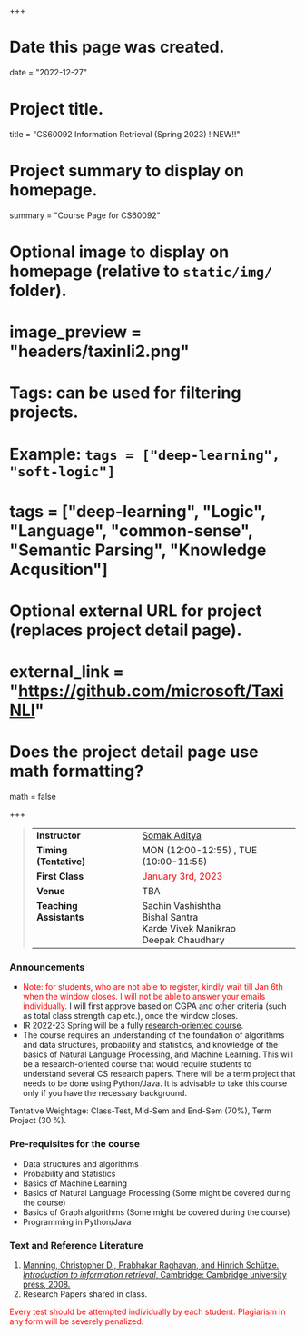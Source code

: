 +++
# Date this page was created.
date = "2022-12-27"

# Project title.
title = "CS60092 Information Retrieval (Spring 2023) !!NEW!!"

# Project summary to display on homepage.
summary = "Course Page for CS60092"

# Optional image to display on homepage (relative to `static/img/` folder).
# image_preview = "headers/taxinli2.png"

# Tags: can be used for filtering projects.
# Example: `tags = ["deep-learning", "soft-logic"]`
# tags = ["deep-learning", "Logic", "Language", "common-sense", "Semantic Parsing", "Knowledge Acqusition"]

# Optional external URL for project (replaces project detail page).
# external_link = "https://github.com/microsoft/TaxiNLI"

# Does the project detail page use math formatting?
math = false

+++ 

<blockquote>
<table id="nobd" cellspacing="0" cellpadding="2" border="0">
<tbody><tr><td id="nobd" align="left" valign="top"><b>Instructor</b>
    </td><td id="nobd" align="left">&nbsp;&nbsp;&nbsp;
    </td><td id="nobd" align="left"><a href="http://cse.iitkgp.ac.in/~saditya/">Somak Aditya</a>
</td></tr><tr><td id="nobd" valign="top" align="left"><b>Timing (Tentative)</b>
    </td><td id="nobd" valign="top" align="left">&nbsp;&nbsp;&nbsp;
    </td><td id="nobd" valign="top" align="left"> MON (12:00-12:55) , TUE (10:00-11:55)
</td></tr><tr><td id="nobd" valign="top" align="left"><b>First Class</b>
    </td><td id="nobd" valign="top" align="left">&nbsp;&nbsp;&nbsp;
    </td><td id="nobd" valign="top" align="left"><span style="color:red"> January 3rd, 2023 </span>
</td></tr><tr><td id="nobd" valign="top" align="left"><b>Venue</b>
    </td><td id="nobd" valign="top" align="left">&nbsp;&nbsp;&nbsp;
    </td><td id="nobd" valign="top" align="left"> TBA
</td></tr><tr><td id="nobd" valign="top" align="left"><b>Teaching Assistants</b>
    </td><td id="nobd" valign="top" align="left">&nbsp;&nbsp;&nbsp;
    </td><td id="nobd" valign="top" align="left">
    Sachin Vashishtha <br/>
    Bishal Santra <br/>
    Karde Vivek Manikrao <br/>
    Deepak Chaudhary <br/>
    <!-- Abhilash Nandy <br/>
    Ankan Mullick <br/>
    Neeraj Saini <br/>
    Ravi Pratap Singh <br/>
    Vaibhav Saxena <br/> -->
</td></tr></tbody></table>
</blockquote>

<!--
<b>Office Hours</b> <p></p>
Friday - 18:10 - 19:10 (CSE-308)
-->

<p> </p>
<h3>Announcements</h3>
<ul style="list-style-type: square;">


<!-- <li> <b>[Mar 28]</b>  <a href="https://www.microsoft.com/en-us/research/people/monojitc/">Dr. Monojit Choudhury</a>, Principal Data and Applied Scientist at <a href="https://turing.microsoft.com/">Turing India (Microsoft)</a> presented a Guest Lecture on "<em>Computing and Representing the Meanings of Words: From Wittgenstein to GPT-3 and beyond</em>". The recording is available <a href="https://drive.google.com/file/d/1KW4WDp2H9BKfyZv7JFGT5gXH3yUFM_fU/view?usp=sharing">here (Google Drive 309.4 MB MPEG4)</a>.</li>

<li> <b>[Mar 17]</b> Class Test 2 will be on Mar 3rd week. Syllabus will include whatever is covered after Vector Space and Scoring. </li> 

<li> <b>[Jan 27]</b> Class Test 1 will be on Feb 3rd week. Syllabus will include whatever is covered upto Feb 1st week. Please register in the CSE Moodle. Enrollment key is shared on Teams </li> 

<li> <b>[Jan 27]</b> Project Choice submission deadline: <b> Jan 28th 11:59 PM IST </b>. </li> -->

<li>  <span style='color: red'>Note: for students, who are not able to register, kindly wait till Jan 6th when the window closes. I will not be able to answer your emails individually. </span> I will first approve based on CGPA and other criteria (such as total class strength cap etc.), once the window closes. </li>

<!-- <li> Every <b>registered</b> student should join the Google mailing list <b>ir-2022-spring@googlegroups.com</b>. All urgent announcements would be made through the group. <span style="color:red">This group is meant only for registered (and approved) students. Kindly mention your roll number and the fact that you have registered in ERP.</span></li> -->

<li> IR 2022-23 Spring will be a fully <u>research-oriented course</u>. </li>

<!-- <li> First class on <b>January 10 (Monday), at 8:00 am (deferred from 4th due to ERP registration issues)</b>. Join the class <b>Information-Retrieval-2022Spring</b> on MS Teams (IITKGP domain; Code: g7tgjqc).
</li> -->

<li> The course requires an understanding of the foundation of algorithms and data structures, probability and statistics, and knowledge of the basics of Natural Language Processing, and Machine Learning. This will be a research-oriented course that would require students to understand several CS research papers. There will be a term project that needs to be done using Python/Java. It is advisable to take this course only if you have the necessary background.
</li>
</ul>
<p></p>

<p></p>
Tentative Weightage: Class-Test, Mid-Sem and End-Sem (70%), Term Project (30 %).
<p></p>

<h3> Pre-requisites for the course </h3>
<ul>
<li> Data structures and algorithms </li> 
<li> Probability and Statistics </li> 
<li> Basics of Machine Learning </li> 
<li> Basics of Natural Language Processing (Some might be covered during the course) </li> 
<li> Basics of Graph algorithms (Some might be covered during the course) </li> 
<li> Programming in Python/Java </b> </li> 
</ul>

<!-- <h3>Lecture Slides</h3>
<ul>
<li> Boolean retrieval - <a href="/files/IRSp22/Lec2.pdf">PDF</a></li>
<li> The term vocabulary & postings lists - <a href="/files/IRSp22/Lec3.pdf">PDF</a></li>
<li> Skip Pointers, Phrase Queries and Positional Indexing - <a href="/files/IRSp22/Lec4.pdf">PDF</a></li>
<li> Scoring, term weighting & the vector space model - <a href="/files/IRSp22/Lec5.pdf">PDF</a></li>
<li> Dictionaries and Tolerant Retrieval - <a href="/files/IRSp22/Lec6.pdf">PDF</a></li>
<li> Evaluation in information retrieval - <a href="/files/IRSp22/Lec7.pdf">PDF</a></li>
<li> Index Construction and Compression - <a href="/files/IRSp22/Lec8.pdf">PDF (Part 1)</a> <a href="/files/IRSp22/Lec9.pdf">PDF (Part 2)</a></li>
<li> Relevance feedback & query expansion - <a href="/files/IRSp22/Lec10.pdf">PDF</a></li>
<li> Probabilistic information retrieval - <a href="/files/IRSp22/Lec11.pdf">PDF</a></li>
<li> Language models for information retrieval - <a href="/files/IRSp22/Lec12.pdf">PDF</a></li>
<li> Link analysis -- HITS, PageRank</li>
<li> Word Vectors</li>
<li> Summarization</li>
<li> Learning to Rank</li>
<li> Neural IR</li>
</ul> -->

<h3> Text and Reference Literature </h3>
<ol>
  <li> <a href="https://nlp.stanford.edu/IR-book/information-retrieval-book.html">Manning, Christopher D., Prabhakar Raghavan, and Hinrich Schütze. <em>Introduction to information retrieval</em>, Cambridge: Cambridge university press, 2008.</a></li>
  <li> Research Papers shared in class. </li>
</ol>

<span style="color:red"> Every test should be attempted individually by each student. Plagiarism in any form will be severely penalized.</span>